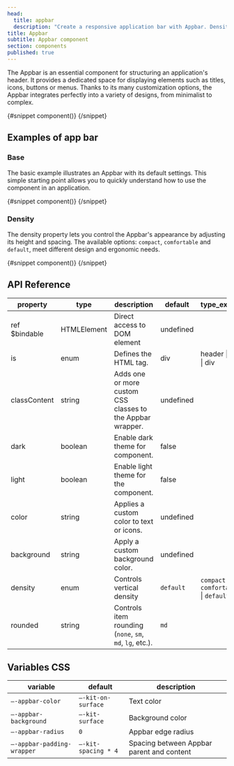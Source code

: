 ```yaml
---
head:
  title: appbar
  description: "Create a responsive application bar with Appbar. Density, sizes, position: everything is designed for Svelte and your modern UI."
title: Appbar
subtitle: Appbar component
section: components
published: true
---
```


<script>
    import { Sandbox } from '$lib/components/index.js';
    // components
    import AppbarBase from "$lib/components/docs/appbar/appbar-base.svelte";
    import AppbarBaseCode from "$lib/components/docs/appbar/appbar-base.svelte?raw";
    import AppbarDensity from "$lib/components/docs/appbar/appbar-density.svelte";
    import AppbarDensityCode from "$lib/components/docs/appbar/appbar-density.svelte?raw";
</script>

The Appbar is an essential component for structuring an application's header. It provides a dedicated space for displaying elements such as titles, icons, buttons or menus. Thanks to its many customization options, the Appbar integrates perfectly into a variety of designs, from minimalist to complex.

<Sandbox name="appbar-sandbox" code={AppbarBaseCode} presentation>
	{#snippet component()}
		<AppbarBase/>
	{/snippet}
</Sandbox>

## Examples of app bar

### Base

The basic example illustrates an Appbar with its default settings. This simple starting point allows you to quickly understand how to use the component in an application.

<Sandbox name="appbar-base-sandbox" code={AppbarBaseCode}>
	{#snippet component()}
		<AppbarBase/>
	{/snippet}
</Sandbox>

### Density

The density property lets you control the Appbar's appearance by adjusting its height and spacing. The available options: `compact`, `comfortable` and `default`, meet different design and ergonomic needs.

<Sandbox name="appbar-density-sandbox" code={AppbarDensityCode}>
	{#snippet component()}
		<AppbarDensity/>
	{/snippet}
</Sandbox>

## API Reference

| property      | type        | description                                                | default   | type_extend                             |
| ------------- | ----------- | ---------------------------------------------------------- | --------- | --------------------------------------- |
| ref $bindable | HTMLElement | Direct access to DOM element                               | undefined |                                         |
| is            | enum        | Defines the HTML tag.                                      | div       | header \| nav \| div                    |
| classContent  | string      | Adds one or more custom CSS classes to the Appbar wrapper. | undefined |                                         |
| dark          | boolean     | Enable dark theme for component.                           | false     |                                         |
| light         | boolean     | Enable light theme for the component.                      | false     |                                         |
| color         | string      | Applies a custom color to text or icons.                   | undefined |                                         |
| background    | string      | Apply a custom background color.                           | undefined |                                         |
| density       | enum        | Controls vertical density                                  | `default` | `compact` \| `comfortable` \| `default` |
| rounded       | string      | Controls item rounding (`none`, `sm`, `md`, `lg`, etc.).   | `md`      |                                         |

## Variables CSS

| variable                   | default             | description                               |
| -------------------------- | ------------------- | ----------------------------------------- |
| `–-appbar-color`           | `–-kit-on-surface`  | Text color                                |
| `–-appbar-background`      | `–-kit-surface`     | Background color                          |
| `–-appbar-radius`          | `0`                 | Appbar edge radius                        |
| `–-appbar-padding-wrapper` | `–-kit-spacing * 4` | Spacing between Appbar parent and content |
